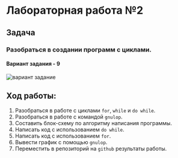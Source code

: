 # Лабораторная работа №2 
## Задача
### Разобраться в создании программ с циклами.
#### Вариант задания - 9
<image src="problem var.png" alt="вариант задание">

## Ход работы:
1. Разобраться в работе с циклами `for`, `while` и `do while`.
2. Разобраться в работе с командой `gnulop`.
3. Составить блок-схему по алгоритму написания программы.
4. Написать код с использованием `do while`.
5. Написать код с использованием `for`.
6. Вывести график с помощью `gnulop`.
7. Переместить в репозиторий на `github` результаты работы.